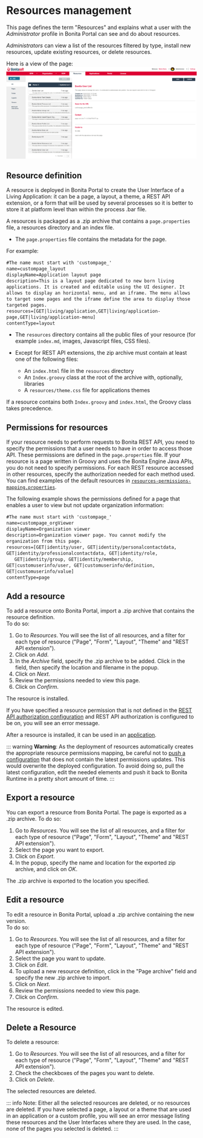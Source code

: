 # Resources management

This page defines the term "Resources" and explains what a user with the _Administrator_ profile in Bonita Portal can see and do about resources.  

_Administrators_ can view a list of the resources filtered by type, install new resources, update existing resources, or delete resources.  

Here is a view of the page:
![Administrator Resources](images/UI2021.1/admin_resources_portal.png)<!--{.img-responsive}-->


## Resource definition

A resource is deployed in Bonita Portal to create the User Interface of a Living Application: it can be a page, a layout, a theme, a REST API extension, or a form that will be used by several processes so it is better to store it at platform level than within the process .bar file.  

A resources is packaged as a .zip archive that contains a `page.properties` file, a resources directory and an index file.  
* The `page.properties` file contains the metadata for the page.

For example: 
```
#The name must start with 'custompage_'
name=custompage_layout
displayName=Application layout page
description=This is a layout page dedicated to new born living applications. It is created and editable using the UI designer. It allows to display an horizontal menu, and an iframe. The menu allows to target some pages and the iframe define the area to display those targeted pages.
resources=[GET|living/application,GET|living/application-page,GET|living/application-menu]
contentType=layout
```

* The `resources` directory contains all the public files of your resource (for example `index.md`, images, Javascript files, CSS files).  

* Except for REST API extensions, the zip archive must contain at least one of the following files:
   * An `index.html` file in the `resources` directory
   * An `Index.groovy` class at the root of the archive with, optionally, libraries
   * A `resources/theme.css` file for applications themes

If a resource contains both `Index.groovy` and `index.html`, the Groovy class takes precedence.  

## Permissions for resources

If your resource needs to perform requests to Bonita REST API, 
you need to specify the permissions that a user needs to have in order to access those API. 
These permissions are defined in the `page.properties` file. If your resource is a page written in Groovy and uses the Bonita Engine Java APIs, you do not need to specify permissions.
For each REST resource accessed in other resources, specify the authorization needed for each method used. 
You can find examples of the default resources in [`resources-permissions-mapping.properties`](BonitaBPM_platform_setup.md).

The following example shows the permissions defined for a page that enables a user to view but not update organization information:
```
#The name must start with 'custompage_'
name=custompage_orgViewer
displayName=Organization viewer
description=Organization viewer page. You cannot modify the organization from this page.
resources=[GET|identity/user, GET|identity/personalcontactdata, GET|identity/professionalcontactdata, GET|identity/role, 
   GET|identity/group, GET|identity/membership, GET|customuserinfo/user, GET|customuserinfo/definition, GET|customuserinfo/value] 
contentType=page  
```

## Add a resource

To add a resource onto Bonita Portal, import a .zip archive that contains the resource definition.  
To do so:
1. Go to _Resources_. You will see the list of all resources, and a filter for each type of resource ("Page", "Form", "Layout", "Theme" and "REST API extension").
2. Click on _Add_.
3. In the _Archive_ field, specify the .zip archive to be added. Click in the field, then specify the location and filename in the popup.
4. Click on _Next_.
5. Review the permissions needed to view this page.
6. Click on _Confirm_.

The resource is installed.  

If you have specified a resource permission that is not defined in the [REST API authorization configuration](rest-api-authorization.md) and REST API authorization is configured to be on, you will see an error message.

After a resource is installed, it can be used in an [application](applications.md).

::: warning
**Warning**: As the deployment of resources automatically creates the appropriate resource permissions mapping, be careful not to [push a configuration](BonitaBPM_platform_setup.md#update_platform_conf) that does not contain the latest permissions updates. This would overwrite the deployed configuration. To avoid doing so, pull the latest configuration, edit the needed elements and push it back to Bonita Runtime in a pretty short amount of time.
:::

<a id="export"/>

## Export a resource

You can export a resource from Bonita Portal. The page is exported as a .zip archive.
To do so:
1. Go to _Resources_. You will see the list of all resources, and a filter for each type of resource ("Page", "Form", "Layout", "Theme" and "REST API extension").
2. Select the page you want to export.
3. Click on _Export_.
4. In the popup, specify the name and location for the exported zip archive, and click on _OK_.

The .zip archive is exported to the location you specified.

<a id="modify"/>

## Edit a resource

To edit a resource in Bonita Portal, upload a .zip archive containing the new version.  
To do so:
1. Go to _Resources_. You will see the list of all resources, and a filter for each type of resource ("Page", "Form", "Layout", "Theme" and "REST API extension").
2. Select the page you want to update.
3. Click on _Edit_.
4. To upload a new resource definition, click in the "Page archive" field and specify the new .zip archive to import.
5. Click on _Next_.
6. Review the permissions needed to view this page.
7. Click on _Confirm_.

The resource is edited.

## Delete a Resource

To delete a resource:
1. Go to _Resources_. You will see the list of all resources, and a filter for each type of resource ("Page", "Form", "Layout", "Theme" and "REST API extension").
2. Check the checkboxes of the pages you want to delete.
3. Click on _Delete_.

The selected resources are deleted.

::: info
Note: Either all the selected resources are deleted, or no resources are deleted. If you have selected a page, a layout or a theme that are used in an application or a custom profile, you will see an error message listing these resources and the User Interfaces where they are used. In the case, none of the pages you selected is deleted.
:::
